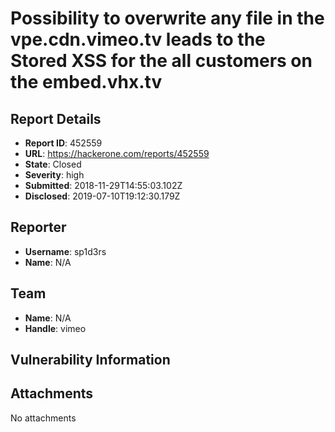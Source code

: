 # Possibility to overwrite any file in the vpe.cdn.vimeo.tv leads to the Stored XSS for the all customers on the embed.vhx.tv

## Report Details
- **Report ID**: 452559
- **URL**: https://hackerone.com/reports/452559
- **State**: Closed
- **Severity**: high
- **Submitted**: 2018-11-29T14:55:03.102Z
- **Disclosed**: 2019-07-10T19:12:30.179Z

## Reporter
- **Username**: sp1d3rs
- **Name**: N/A

## Team
- **Name**: N/A
- **Handle**: vimeo

## Vulnerability Information


## Attachments
No attachments
